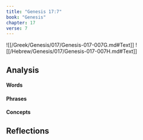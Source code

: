 ```yaml
---
title: "Genesis 17:7"
book: "Genesis"
chapter: 17
verse: 7
---
```

![[/Greek/Genesis/017/Genesis-017-007G.md#Text]]
![[/Hebrew/Genesis/017/Genesis-017-007H.md#Text]]

## Analysis

#### Words

#### Phrases

#### Concepts

## Reflections
